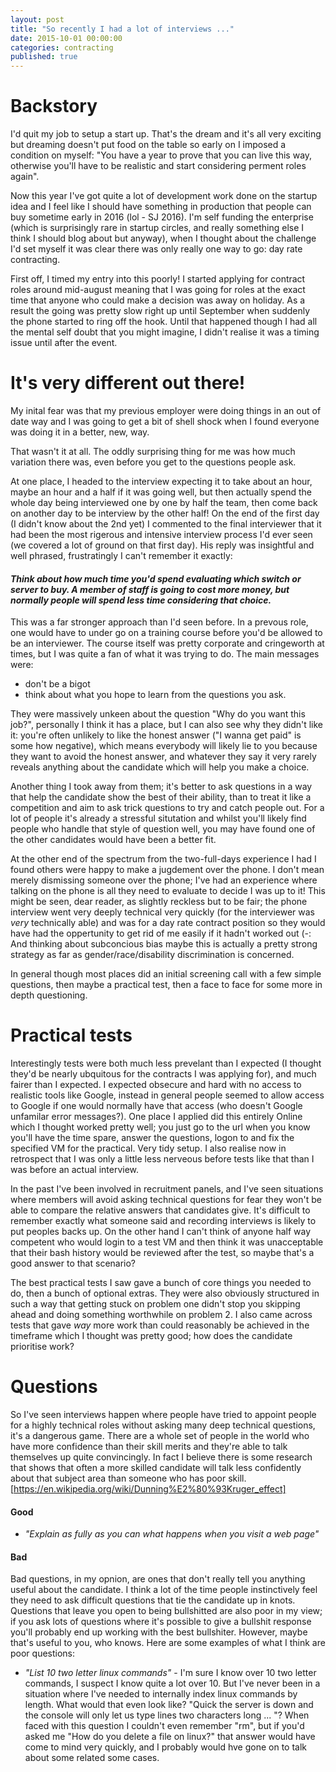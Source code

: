 ```yaml
---
layout: post
title: "So recently I had a lot of interviews ..."
date: 2015-10-01 00:00:00
categories: contracting
published: true
---
```

# Backstory

 I'd quit my job to setup a start up. That's the dream and it's all very exciting but dreaming doesn't put food on the table so early on I imposed a condition on myself: "You have a year to prove that you can live this way, otherwise you'll have to be realistic and start considering perment roles again".

Now this year I've got quite a lot of development work done on the startup idea and I feel like I should have something in production that people can buy sometime early in 2016 (lol - SJ 2016). I'm self funding the enterprise (which is surprisingly rare in startup circles, and really something else I think I should blog about but anyway), when I thought about the challenge I'd set myself it was clear there was only really one way to go: day rate contracting.

First off, I timed my entry into this poorly! I started applying for contract roles around mid-august meaning that I was going for roles at the exact time that anyone who could make a decision was away on holiday. As a result the going was pretty slow right up until September when suddenly the phone started to ring off the hook. Until that happened though I had all the mental self doubt that you might imagine, I didn't realise it was a timing issue until after the event.

# It's very different out there!

My inital fear was that my previous employer were doing things in an out of date way and I was going to get a bit of shell shock when I found everyone was doing it in a better, new, way.

That wasn't it at all. The oddly surprising thing for me was how much variation there was, even before you get to the questions people ask.

At one place, I headed to the interview expecting it to take about an hour, maybe an hour and a half if it was going well, but then actually spend the whole day being interviewed one by one by half the team, then come back on another day to be interview by the other half! On the end of the first day (I didn't know about the 2nd yet) I commented to the final interviewer that it had been the most rigerous and intensive interview process I'd ever seen (we covered a lot of ground on that first day). His reply was insightful and well phrased, frustratingly I can't remember it exactly:

#### *Think about how much time you'd spend evaluating which switch or server to buy. A member of staff is going to cost more money, but normally people will spend less time considering that choice.*

This was a far stronger approach than I'd seen before. In a prevous role, one would have to under go on a training course before you'd be allowed to be an interviewer. The course itself was pretty corporate and cringeworth at times, but I was quite a fan of what it was trying to do. The main messages were:

* don't be a bigot
* think about what you hope to learn from the questions you ask.

They were massively unkeen about the question "Why do you want this job?", personally I think it has a place, but I can also see why they didn't like it: you're often unlikely to like the honest answer ("I wanna get paid" is some how negative), which means everybody will likely lie to you because they want to avoid the honest answer, and whatever they say it very rarely reveals anything about the candidate which will help you make a choice.

Another thing I took away from them; it's better to ask questions in a way that help the candidate show the best of their ability, than to treat it like a competition and aim to ask trick questions to try and catch people out. For a lot of people it's already a stressful situtation and whilst you'll likely find people who handle that style of question well, you may have found one of the other candidates would have been a better fit.

At the other end of the spectrum from the two-full-days experience I had I found others were happy to make a jugdement over the phone. I don't mean merely dismissing someone over the phone; I've had an experience where talking on the phone is all they need to evaluate to decide I was up to it! This might be seen, dear reader, as slightly reckless but to be fair; the phone interview went very deeply technical very quickly (for the interviewer was *very* technically able) and was for a day rate contract position so they would have had the oppertunity to get rid of me easily if it hadn't worked out (-: And thinking about subconcious bias maybe this is actually a pretty strong strategy as far as gender/race/disability discrimination is concerned.

In general though most places did an initial screening call with a few simple
questions, then maybe a practical test, then a face to face for some more in
depth questioning.

# Practical tests

Interestingly tests were both much less prevelant than I expected (I thought they'd be nearly ubquitous for the contracts I was applying for), and much fairer than I expected. I expected obsecure and hard with no access to realistic tools like Google, instead in general people seemed to allow access to Google if one would normally have that access (who doesn't Google unfamilar error messages?). One place I applied did this entirely Online which I thought worked pretty well; you just go to the url when you know you'll have the time spare, answer the questions, logon to and fix the specified VM for the practical. Very tidy setup. I also realise now in retrospect that I was only a little less nerveous before tests like that than I was before an actual interview.

In the past I've been involved in recruitment panels, and I've seen situations where members will avoid asking technical questions for fear they won't be able to compare the relative answers that candidates give. It's difficult to remember exactly what someone said and recording interviews is likely to put peoples backs up. On the other hand I can't think of anyone half way competent who would login to a test VM and then think it was unacceptable that their bash history would be reviewed after the test, so maybe that's a good answer to that scenario?

The best practical tests I saw gave a bunch of core things you needed to do, then a bunch of optional extras. They were also obviously structured in such a way that getting stuck on problem one didn't stop you skipping ahead and doing something worthwhile on problem 2. I also came across tests that gave *way* more work than could reasonably be achieved in the timeframe which I thought was pretty good; how does the candidate prioritise work?

# Questions

So I've seen interviews happen where people have tried to appoint people for a highly technical roles without asking many deep technical questions, it's a dangerous game. There are a whole set of people in the world who have more confidence than their skill merits and they're able to talk themselves up quite convincingly. In fact I believe there is some research that shows that often a more skilled candidate will talk less confidently about that subject area than someone who has poor skill. [https://en.wikipedia.org/wiki/Dunning%E2%80%93Kruger_effect]

#### Good

* *"Explain as fully as you can what happens when you visit a web page"*

#### Bad

Bad questions, in my opnion, are ones that don't really tell you anything useful about the candidate. I think a lot of the time people instinctively feel they need to ask difficult questions that tie the candidate up in knots. Questions that leave you open to being bullshitted are also poor in my view; if you ask lots of questions where it's possible to give a bullshit response you'll probably end up working with the best bullshiter. However, maybe that's useful to you, who knows. Here are some examples of what I think are poor questions:

* *"List 10 two letter linux commands"* - I'm sure I know over 10 two letter commands, I suspect I know quite a lot over 10. But I've never been in a situation where I've needed to internally index linux commands by length. What would that even look like? "Quick the server is down and the console will only let us type lines two characters long ... "? When faced with this question I couldn't even remember "rm", but if you'd asked me "How do you delete a file on linux?" that answer would have come to mind very quickly, and I probably would hve gone on to talk about some related some cases.
